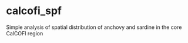 # calcofi_spf
Simple analysis of spatial distribution of anchovy and sardine in the core CalCOFI region
